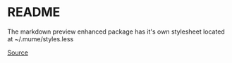 # README
The markdown preview enhanced package has it's own stylesheet located at ~/.mume/styles.less

[Source](https://github.com/shd101wyy/markdown-preview-enhanced/blob/master/docs/customize-css.md)

